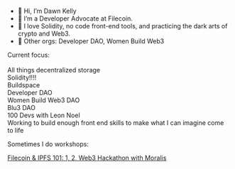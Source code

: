 - 👋 Hi, I’m Dawn Kelly
- 👀 I’m a Developer Advocate at Filecoin.
- 🌱 I love Solidity, no code front-end tools, and practicing the dark arts of crypto and Web3. 
- 💞️ Other orgs: Developer DAO, Women Build Web3 

Current focus: 
<br><br>
All things decentralized storage<br>
Solidity!!!!<br>
Buildspace<br>
Developer DAO<br>
Women Build Web3 DAO<br>
Blu3 DAO<br>
100 Devs with Leon Noel<br>
Working to build enough front end skills to make what I can imagine come to life<br>


Sometimes I do workshops:<br>

[Filecoin & IPFS 101: 1, 2, Web3 Hackathon with Moralis](https://www.youtube.com/watch?v=aTyP_gZkQy0)


    
  

<!---
dawnkelly09/dawnkelly09 is a ✨ special ✨ repository because its `README.md` (this file) appears on your GitHub profile.
You can click the Preview link to take a look at your changes.
--->
